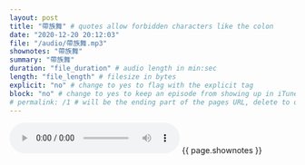 ```yaml
---
layout: post
title: "帶族舞" # quotes allow forbidden characters like the colon
date: "2020-12-20 20:12:03"
file: "/audio/帶族舞.mp3"
shownotes: "帶族舞"
summary: "帶族舞"
duration: "file_duration" # audio length in min:sec
length: "file_length" # filesize in bytes
explicit: "no" # change to yes to flag with the explicit tag
block: "no" # change to yes to keep an episode from showing up in iTunes
# permalink: /1 # will be the ending part of the pages URL, delete to default to the title
---
```


<audio controls>
<source src="{{site.url}}{{site.baseurl}}{{ page.file }}" type="audio/x-mp3">
Your browser does not support the audio element.
</audio>
{{ page.shownotes }}
